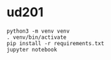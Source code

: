 # ud201

```
python3 -m venv venv
. venv/bin/activate
pip install -r requirements.txt
jupyter notebook
```
